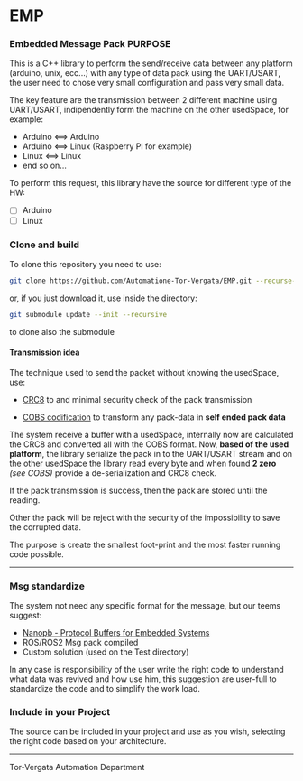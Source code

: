 # EMP
### Embedded Message Pack PURPOSE

This is a C++ library to perform the  send/receive data between any platform (arduino, unix, ecc...) with any type of data pack using the UART/USART, the user need to chose very small configuration and pass very small data.

The key feature are the transmission between 2 different machine using UART/USART, indipendently form the machine on the other usedSpace, for example:

- Arduino <==> Arduino
- Arduino <==> Linux (Raspberry Pi for example)
- Linux <==> Linux
- end so on...

 To perform this request, this library have the source for different type of the HW:

- [ ] Arduino
- [ ] Linux

### Clone and build

To clone this repository you need to use:

```bash
git clone https://github.com/Automatione-Tor-Vergata/EMP.git --recurse-submodules
```

or, if you just download it, use inside the directory:

```bash
git submodule update --init --recursive
```

to clone also the submodule

#### Transmission idea
The technique used to send the packet without knowing the usedSpace, use:

- [CRC8](https://en.wikipedia.org/wiki/Cyclic_redundancy_check) to and minimal security check of the pack transmission

- [COBS codification](https://en.wikipedia.org/wiki/Consistent_Overhead_Byte_Stuffing) to transform any pack-data in **self ended pack data**

The system receive a buffer with a usedSpace, internally now are calculated the CRC8 and converted all with the  COBS format. Now, **based of the used platform**, the library serialize the pack in to the UART/USART stream and on the other usedSpace the library read every byte and when found **2 zero** *(see COBS)* provide a de-serialization and CRC8 check.

If the pack transmission is success, then the pack are stored until the reading.

Other the pack will be reject with the security of the impossibility to save the corrupted data.   

 The purpose is create the smallest foot-print and the most faster running code possible.

---

### Msg standardize

The system not need any specific format for the message, but our teems suggest:

-  [Nanopb - Protocol Buffers for Embedded Systems](https://github.com/nanopb/nanopb)
- ROS/ROS2 Msg pack compiled
- Custom solution (used on the Test directory)

In any case is responsibility of the user write the right code to understand what data was revived and how use him, this suggestion are user-full to standardize the code and to simplify the work load.

### Include in your Project

The source can be included in your project and use as you wish, selecting the right code based on your architecture.

---
Tor-Vergata Automation Department